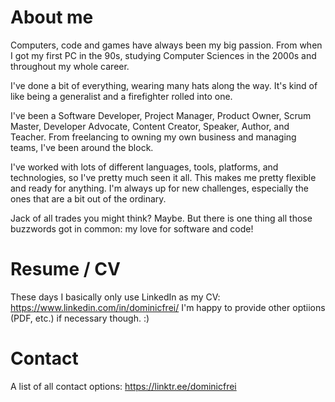# About me
Computers, code and games have always been my big passion.
From when I got my first PC in the 90s, studying Computer Sciences in the 2000s and throughout my whole career.

I've done a bit of everything, wearing many hats along the way. It's kind of like being a generalist and a firefighter rolled into one.

I've been a Software Developer, Project Manager, Product Owner, Scrum Master, Developer Advocate, Content Creator, Speaker, Author, and Teacher. From freelancing to owning my own business and managing teams, I've been around the block.

I've worked with lots of different languages, tools, platforms, and technologies, so I've pretty much seen it all. This makes me pretty flexible and ready for anything. I'm always up for new challenges, especially the ones that are a bit out of the ordinary.

Jack of all trades you might think? Maybe.
But there is one thing all those buzzwords got in common: my love for software and code!

# Resume / CV
These days I basically only use LinkedIn as my CV: https://www.linkedin.com/in/dominicfrei/
I'm happy to provide other optiions (PDF, etc.) if necessary though. :)

# Contact
A list of all contact options: https://linktr.ee/dominicfrei
